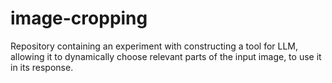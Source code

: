 # image-cropping
Repository containing an experiment with constructing a tool for LLM, allowing it to dynamically choose relevant parts of the input image, to use it in its response.
